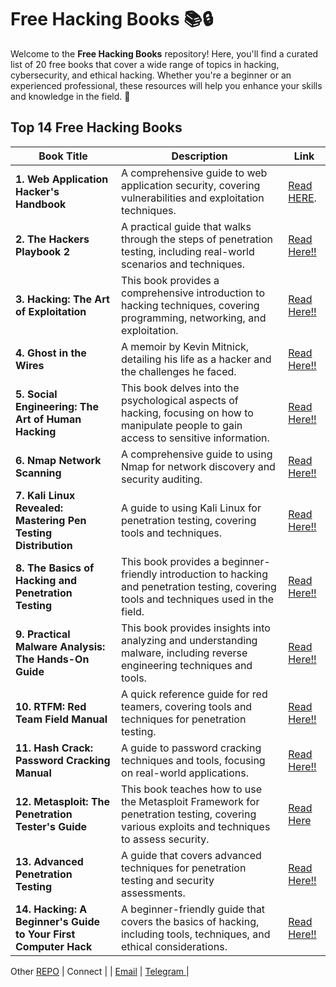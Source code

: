 # Free Hacking Books 📚🔒

Welcome to the **Free Hacking Books** repository! Here, you'll find a curated list of 20 free books that cover a wide range of topics in hacking, cybersecurity, and ethical hacking. Whether you're a beginner or an experienced professional, these resources will help you enhance your skills and knowledge in the field. 🚀

## Top 1️4️ Free Hacking Books

| Book Title | Description | Link |
|------------|-------------|------|
| **1. Web Application Hacker's Handbook** | A comprehensive guide to web application security, covering vulnerabilities and exploitation techniques. | [Read HERE](https://edu.anarcho-copy.org/Against%20Security%20-%20Self%20Security/Dafydd%20Stuttard,%20Marcus%20Pinto%20-%20The%20web%20application%20hacker's%20handbook_%20finding%20and%20exploiting%20security%20flaws-Wiley%20(2011).pdf). | 
| **2. The Hackers Playbook 2** | A practical guide that walks through the steps of penetration testing, including real-world scenarios and techniques. | [Read Here!!](https://someplace-else.neocities.org/books/The%20Hacker%20Playbook%202%20-%20Practical%20Guide%20To%20Penetration%20Testing.pdf)|
| **3. Hacking: The Art of Exploitation** | This book provides a comprehensive introduction to hacking techniques, covering programming, networking, and exploitation. | [Read Here!!](https://www.kea.nu/files/textbooks/humblesec/hacking_artofexploitation_2ndedition.pdf) |
| **4. Ghost in the Wires** | A memoir by Kevin Mitnick, detailing his life as a hacker and the challenges he faced. | [Read Here!!](https://bibliocecifi.wordpress.com/wp-content/uploads/2017/05/ghost-in-the-wires-kevin-mitnick.pdf) |
| **5. Social Engineering: The Art of Human Hacking** | This book delves into the psychological aspects of hacking, focusing on how to manipulate people to gain access to sensitive information. | [Read Here!!](https://ia801200.us.archive.org/33/items/TheAgeOfManipulationWilsonBryanKey/Social%20Engineering%20-%20the%20Art%20of%20Human%20Hacking.pdf)|
| **6. Nmap Network Scanning** | A comprehensive guide to using Nmap for network discovery and security auditing. | [Read Here!!](https://nmap.org/book/intro.html) |
| **7. Kali Linux Revealed: Mastering Pen Testing Distribution** | A guide to using Kali Linux for penetration testing, covering tools and techniques. | [Read Here!!](https://upload.wikimedia.org/wikipedia/commons/5/5d/Kali-Linux-Revealed-2021-edition.pdf) |
| **8. The Basics of Hacking and Penetration Testing** | This book provides a beginner-friendly introduction to hacking and penetration testing, covering tools and techniques used in the field. | [Read Here!!](https://wqreytuk.github.io/Patrick+Engebretson+The+Basics+of+Hacking+and+Penetration+Testing,+Second+Edition+%282013%29.pdf) |
| **9. Practical Malware Analysis: The Hands-On Guide** | This book provides insights into analyzing and understanding malware, including reverse engineering techniques and tools. | [Read Here!!](https://www.kea.nu/files/textbooks/humblesec/practicalmalwareanalysis.pdf) |
| **10. RTFM: Red Team Field Manual** | A quick reference guide for red teamers, covering tools and techniques for penetration testing. | [Read Here!!](https://kolegite.com/EE_library/books_and_lectures/%D0%9A%D0%B8%D0%B1%D0%B5%D1%80%D1%81%D0%B8%D0%B3%D1%83%D1%80%D0%BD%D0%BE%D1%81%D1%82/RTFM%20Red%20Team%20Field%20Manual%20v2%20--%20Ben%20Clark%20%26%20Nick%20Downer.pdf) |
| **11. Hash Crack: Password Cracking Manual** | A guide to password cracking techniques and tools, focusing on real-world applications. | [Read Here!!](https://www.amazon.in/Hash-Crack-Password-Cracking-Manual/dp/1793458618) |
| **12. Metasploit: The Penetration Tester's Guide** | This book teaches how to use the Metasploit Framework for penetration testing, covering various exploits and techniques to assess security. | [Read Here](https://www.kea.nu/files/textbooks/humblesec/metasploit_apenetrationtestersguide.pdf) |
| **13. Advanced Penetration Testing** | A guide that covers advanced techniques for penetration testing and security assessments. | [Read Here!!](https://elhacker.info/manuales/Cybersecurity%20Books/Advanced%20Penetration%20Testing%20-%20Hacking%20the%20World_s%20Most%20Secure%20Networks.pdf) |
| **14. Hacking: A Beginner's Guide to Your First Computer Hack** | A beginner-friendly guide that covers the basics of hacking, including tools, techniques, and ethical considerations. | [Read Here!!](http://repo.darmajaya.ac.id/3933/1/Hacking_%20Beginner%20to%20Expert%20Guide%20to%20Computer%20Hacking%2C%20Basic%20Security%2C%20and%20Penetration%20Testing%20%28Computer%20Science%20Series%29%20%28%20PDFDrive%20%29%20%281%29.pdf) |

Other [REPO](https://github.com/Pradeep-161) 
| Connect | 
| [Email](mailto:pradeep16@duck.com) | [Telegram ](https://t.me/Network_16) |


